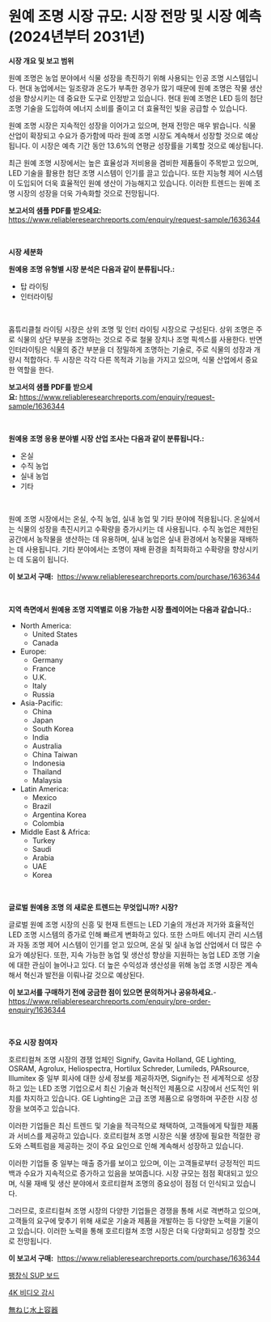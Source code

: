 <p><h1>원예 조명 시장 규모: 시장 전망 및 시장 예측 (2024년부터 2031년)</h1></p><p><strong>시장 개요 및 보고 범위</strong></p>
<p><p>원예 조명은 농업 분야에서 식물 성장을 촉진하기 위해 사용되는 인공 조명 시스템입니다. 현대 농업에서는 일조량과 온도가 부족한 경우가 많기 때문에 원예 조명은 작물 생산성을 향상시키는 데 중요한 도구로 인정받고 있습니다. 현대 원예 조명은 LED 등의 첨단 조명 기술을 도입하여 에너지 소비를 줄이고 더 효율적인 빛을 공급할 수 있습니다.</p><p>원예 조명 시장은 지속적인 성장을 이어가고 있으며, 현재 전망은 매우 밝습니다. 식물 산업이 확장되고 수요가 증가함에 따라 원예 조명 시장도 계속해서 성장할 것으로 예상됩니다. 이 시장은 예측 기간 동안 13.6%의 연평균 성장률을 기록할 것으로 예상됩니다.</p><p>최근 원예 조명 시장에서는 높은 효율성과 저비용을 겸비한 제품들이 주목받고 있으며, LED 기술을 활용한 첨단 조명 시스템이 인기를 끌고 있습니다. 또한 지능형 제어 시스템이 도입되어 더욱 효율적인 원예 생산이 가능해지고 있습니다. 이러한 트렌드는 원예 조명 시장의 성장을 더욱 가속화할 것으로 전망됩니다.</p></p>
<p><strong>보고서의 샘플 PDF를 받으세요:</strong> <a href="https://www.reliableresearchreports.com/enquiry/request-sample/1636344">https://www.reliableresearchreports.com/enquiry/request-sample/1636344</a></p>
<p>&nbsp;</p>
<p><strong>시장 세분화</strong></p>
<p><strong>원예용 조명 유형별 시장 분석은 다음과 같이 분류됩니다.:</strong></p>
<p><ul><li>탑 라이팅</li><li>인터라이팅</li></ul></p>
<p>&nbsp;</p>
<p><p>홉튜리클철 라이팅 시장은 상위 조명 및 인터 라이팅 시장으로 구성된다. 상위 조명은 주로 식물의 상단 부분을 조명하는 것으로 주로 철물 장치나 조명 픽섹스를 사용한다. 반면 인터라이팅은 식물의 중간 부분을 더 정밀하게 조명하는 기술로, 주로 식물의 성장과 개량시 적합하다. 두 시장은 각각 다른 목적과 기능을 가지고 있으며, 식물 산업에서 중요한 역할을 한다.</p></p>
<p><strong>보고서의 샘플 PDF를 받으세요:</strong>&nbsp;<a href="https://www.reliableresearchreports.com/enquiry/request-sample/1636344">https://www.reliableresearchreports.com/enquiry/request-sample/1636344</a></p>
<p>&nbsp;</p>
<p><strong> 원예용 조명 응용 분야별 시장 산업 조사는 다음과 같이 분류됩니다.:</strong></p>
<p><ul><li>온실</li><li>수직 농업</li><li>실내 농업</li><li>기타</li></ul></p>
<p>&nbsp;</p>
<p><p>원예 조명 시장에서는 온실, 수직 농업, 실내 농업 및 기타 분야에 적용됩니다. 온실에서는 식물의 성장을 촉진시키고 수확량을 증가시키는 데 사용됩니다. 수직 농업은 제한된 공간에서 농작물을 생산하는 데 유용하며, 실내 농업은 실내 환경에서 농작물을 재배하는 데 사용됩니다. 기타 분야에서는 조명이 재배 환경을 최적화하고 수확량을 향상시키는 데 도움이 됩니다.</p></p>
<p><strong>이 보고서 구매:</strong>&nbsp; <a href="https://www.reliableresearchreports.com/purchase/1636344">https://www.reliableresearchreports.com/purchase/1636344</a></p>
<p>&nbsp;</p>
<p><strong>지역 측면에서 원예용 조명 지역별로 이용 가능한 시장 플레이어는 다음과 같습니다.:</strong></p>
<p><ul>
    <li>
        North America:
        <ul>
            <li>United States</li>
            <li>Canada</li>
        </ul>
    </li>
    <li>
        Europe:
        <ul>
            <li>Germany</li>
            <li>France</li>
            <li>U.K.</li>
            <li>Italy</li>
            <li>Russia</li>
        </ul>
    </li>
    <li>
        Asia-Pacific:
        <ul>
            <li>China</li>
            <li>Japan</li>
            <li>South Korea</li>
            <li>India</li>
            <li>Australia</li>
            <li>China Taiwan</li>
            <li>Indonesia</li>
            <li>Thailand</li>
            <li>Malaysia</li>
        </ul>
    </li>
    <li>
        Latin America:
        <ul>
            <li>Mexico</li>
            <li>Brazil</li>
            <li>Argentina Korea</li>
            <li>Colombia</li>
        </ul>
    </li>
    <li>
        Middle East & Africa:
        <ul>
            <li>Turkey</li>
            <li>Saudi</li>
            <li>Arabia</li>
            <li>UAE</li>
            <li>Korea</li>
        </ul>
    </li>
    </ul></p>
<p>&nbsp;</p>
<p><strong>글로벌 원예용 조명 의 새로운 트렌드는 무엇입니까? 시장?</strong></p>
<p><p>글로벌 원예 조명 시장의 신흥 및 현재 트렌드는 LED 기술의 개선과 저가와 효율적인 LED 조명 시스템의 증가로 인해 빠르게 변화하고 있다. 또한  ​​스마트 에너지 관리 시스템과 자동 조명 제어 시스템이 인기를 얻고 있으며, 온실 및 실내 농업 산업에서 더 많은 수요가 예상된다. 또한, 지속 가능한 농업 및 생산성 향상을 지원하는 농업 LED 조명 기술에 대한 관심이 늘어나고 있다. 더 높은 수익성과 생산성을 위해 농업 조명 시장은 계속해서 혁신과 발전을 이뤄나갈 것으로 예상된다.</p></p>
<p><strong>이 보고서를 구매하기 전에 궁금한 점이 있으면 문의하거나 공유하세요.</strong>- <a href="https://www.reliableresearchreports.com/enquiry/pre-order-enquiry/1636344">https://www.reliableresearchreports.com/enquiry/pre-order-enquiry/1636344</a></p>
<p>&nbsp;</p>
<p><strong>주요 시장 참여자</strong></p>
<p><p>호르티컬쳐 조명 시장의 경쟁 업체인 Signify, Gavita Holland, GE Lighting, OSRAM, Agrolux, Heliospectra, Hortilux Schreder, Lumileds, PARsource, Illumitex 중 일부 회사에 대한 상세 정보를 제공하자면, Signify는 전 세계적으로 성장하고 있는 LED 조명 기업으로서 최신 기술과 혁신적인 제품으로 시장에서 선도적인 위치를 차지하고 있습니다. GE Lighting은 고급 조명 제품으로 유명하며 꾸준한 시장 성장을 보여주고 있습니다.</p><p>이러한 기업들은 최신 트렌드 및 기술을 적극적으로 채택하여, 고객들에게 탁월한 제품과 서비스를 제공하고 있습니다. 호르티컬쳐 조명 시장은 식물 생장에 필요한 적절한 광도와 스펙트럼을 제공하는 것이 주요 요인으로 인해 계속해서 성장하고 있습니다.</p><p>이러한 기업들 중 일부는 매출 증가를 보이고 있으며, 이는 고객들로부터 긍정적인 피드백과 수요가 지속적으로 증가하고 있음을 보여줍니다. 시장 규모는 점점 확대되고 있으며, 식물 재배 및 생산 분야에서 호르티컬쳐 조명의 중요성이 점점 더 인식되고 있습니다.</p><p>그러므로, 호르티컬쳐 조명 시장의 다양한 기업들은 경쟁을 통해 서로 격변하고 있으며, 고객들의 요구에 맞추기 위해 새로운 기술과 제품을 개발하는 등 다양한 노력을 기울이고 있습니다. 이러한 노력을 통해 호르티컬쳐 조명 시장은 더욱 다양화되고 성장할 것으로 전망됩니다.</p></p>
<p><strong>이 보고서 구매:</strong>&nbsp;&nbsp;<a href="https://www.reliableresearchreports.com/purchase/1636344">https://www.reliableresearchreports.com/purchase/1636344</a></p>
<p><p><a href="https://medium.com/@danieldobroiu20221/2024%EB%85%84%EB%B6%80%ED%84%B0-2031%EB%85%84%EA%B9%8C%EC%A7%80-%ED%8C%BD%EC%B0%BD%EC%8B%9D-sup-%EB%B3%B4%EB%93%9C-%EC%8B%9C%EC%9E%A5-%EC%A0%90%EC%9C%A0%EC%9C%A8-%EC%A7%84%ED%99%94-%EB%B0%8F-%EC%8B%9C%EC%9E%A5-%EC%84%B1%EC%9E%A5-%ED%8A%B8%EB%A0%8C%EB%93%9C-61bbcda895c1">팽창식 SUP 보드</a></p><p><a href="https://medium.com/@brionnaboyle/4k-%EB%B9%84%EB%94%94%EC%98%A4-%EA%B0%90%EC%8B%9C-%EC%8B%9C%EC%9E%A5-%ED%86%B5%EC%B0%B0-%EC%8B%9C%EC%9E%A5-%EB%8F%99%ED%96%A5-%EC%84%B1%EC%9E%A5-2024%EB%85%84%EB%B6%80%ED%84%B0-2031%EB%85%84%EA%B9%8C%EC%A7%80-%EC%98%88%EC%B8%A1-47c2b4b25f81">4K 비디오 감시</a></p><p><a href="https://medium.com/@kyaorris56456/%E7%84%A1%E4%BA%BA%E8%88%B9%E8%88%B6%E5%B8%82%E5%A0%B4-2031%E5%B9%B4%E3%81%BE%E3%81%A7%E3%81%AE%E6%88%90%E5%8A%9F%E3%83%93%E3%82%B8%E3%83%8D%E3%82%B9%E6%88%A6%E7%95%A5%E3%81%AE%E9%8D%B5-2d25b6f5433e">無ねじ水上容器</a></p></p>
